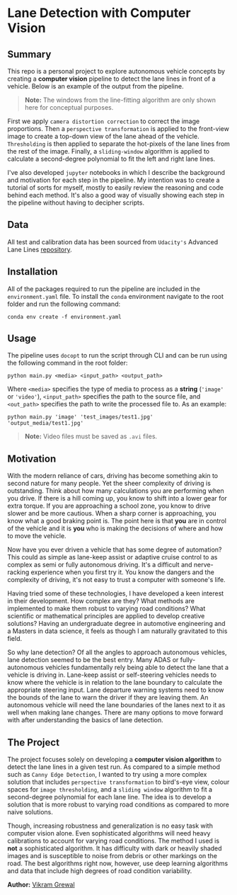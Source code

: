 # **Lane Detection with Computer Vision**

## **Summary**

This repo is a personal project to explore autonomous vehicle concepts by creating a **computer vision** pipeline to detect the lane lines in front of a vehicle. Below is an example of the output from the pipeline.

> **Note:** The windows from the line-fitting algorithm are only shown here for conceptual purposes.



First we apply `camera distortion correction` to correct the image proportions. Then a `perspective transformation` is applied to the front-view image to create a top-down view of the lane ahead of the vehicle. `Thresholding` is then applied to separate the hot-pixels of the lane lines from the rest of the image. Finally, a `sliding-window` algorithm is applied to calculate a second-degree polynomial to fit the left and right lane lines.

I've also developed `jupyter` notebooks in which I describe the background and motivation for each step in the pipeline. My intention was to create a tutorial of sorts for myself, mostly to easily review the reasoning and code behind each method. It's also a good way of visually showing each step in the pipeline without having to decipher scripts.

## **Data**

All test and calibration data has been sourced from `Udacity's` Advanced Lane Lines [repository](https://github.com/udacity/CarND-Advanced-Lane-Lines).

## **Installation**

All of the packages required to run the pipeline are included in the `environment.yaml` file. To install the `conda` environment navigate to the root folder and run the following command:

```conda env create -f environment.yaml```

## **Usage**

The pipeline uses `docopt` to run the script through CLI and can be run using the following command in the root folder:

```python main.py <media> <input_path> <output_path>```

Where `<media>` specifies the type of media to process as a **string** (`'image'` or `'video'`), `<input_path>` specifies the path to the source file, and `<out_path>` specifies the path to write the processed file to. As an example:

```python main.py 'image' 'test_images/test1.jpg' 'output_media/test1.jpg'```

> **Note:** Video files must be saved as `.avi` files.

## **Motivation**

With the modern reliance of cars, driving has become something akin to second nature for many people. Yet the sheer complexity of driving is outstanding. Think about how many calculations you are performing when you drive. If there is a hill coming up, you know to shift into a lower gear for extra torque. If you are approaching a school zone, you know to drive slower and be more cautious. When a sharp corner is approaching, you know what a good braking point is. The point here is that **you** are in control of the vehicle and it is **you** who is making the decisions of where and how to move the vehicle.

Now have you ever driven a vehicle that has some degree of automation? This could as simple as lane-keep assist or adaptive cruise control to as complex as semi or fully autonomous driving. It's a difficult and nerve-racking experience when you first try it. You know the dangers and the complexity of driving, it's not easy to trust a computer with someone's life.

Having tried some of these technologies, I have developed a keen interest in their development. How complex are they? What methods are implemented to make them robust to varying road conditions? What scientific or mathematical principles are applied to develop creative solutions? Having an undergraduate degree in automotive engineering and a Masters in data science, it feels as though I am naturally gravitated to this field.

So why lane detection? Of all the angles to approach autonomous vehicles, lane detection seemed to be the best entry. Many ADAS or fully-autonomous vehicles fundamentally rely being able to detect the lane that a vehicle is driving in. Lane-keep assist or self-steering vehicles needs to know where the vehicle is in relation to the lane boundary to calculate the appropriate steering input. Lane departure warning systems need to know the bounds of the lane to warn the driver if they are leaving them. An autonomous vehicle will need the lane boundaries of the lanes next to it as well when making lane changes. There are many options to move forward with after understanding the basics of lane detection.

## **The Project**

The project focuses solely on developing a **computer vision algorithm** to detect the lane lines in a given test run. As compared to a simple method such as `Canny Edge Detection`, I wanted to try using a more complex solution that includes `perspective transformation` to bird's-eye view, colour spaces for `image thresholding`, and a `sliding window` algorithm to fit a second-degree polynomial for each lane line. The idea is to develop a solution that is more robust to varying road conditions as compared to more naive solutions.

Though, increasing robustness and generalization is no easy task with computer vision alone. Even sophisticated algorithms will need heavy calibrations to account for varying road conditions. The method I used is **not** a sophisticated algorithm. It has difficulty with dark or heavily shaded images and is susceptible to noise from debris or other markings on the road. The best algorithms right now, however, use deep learning algorithms and data that include high degrees of road condition variability.

**Author:** [Vikram Grewal](https://github.com/xFiveRivers)